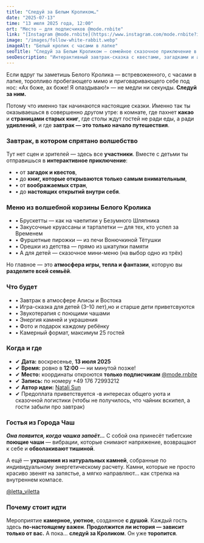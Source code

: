 ```yaml
---
title: "Следуй за Белым Кроликом…"
date: "2025-07-13"
time: "13 июля 2025 года, 12:00"
ort: "Место — для подписчиков @mode.rnbite"
link: "[Instagram @mode.rnbite](https://www.instagram.com/mode.rnbite?igsh=NWtwbWpleHhjZDJq)"
image: "/images/follow-white-rabbit.webp"
imageAlt: "Белый кролик с часами в лапке"
seoTitle: "Следуй за Белым Кроликом – семейное сказочное приключение в Мюнхене"
seoDescription: "Интерактивный завтрак-сказка с квестами, загадками и атмосферой волшебства для всей семьи в Мюнхене – только по записи!"
---
```


Если вдруг ты заметишь Белого Кролика — встревоженного, с часами в лапке, торопливо пробегающего мимо и приговаривающего себе под нос: «Ах боже, ах боже! Я опаздываю!» — не медли ни секунды. **Следуй за ним.**

Потому что именно так начинаются настоящие сказки. Именно так ты оказываешься в совершенно другом утре: в комнате, где пахнет **какао** и **страницами старых книг**, где столы ждут гостей не ради еды, а ради **удивлений**, и где **завтрак — это только начало путешествия**.

### Завтрак, в котором спрятано волшебство

Тут нет сцен и зрителей — здесь все **участники**. Вместе с детьми ты отправишься в **интерактивное приключение**:
- • от **загадок и квестов**,
- • до **книг, которые открываются только самым внимательным**,
- • от **воображаемых стран**,
- • до **настоящих открытий внутри себя**.

### Меню из волшебной корзины Белого Кролика

- • Брускетты — как на чаепитии у Безумного Шляпника
- • Закусочные круассаны и тарталетки — для тех, кто успел за Временем  
- • Фуршетные пирожки — из печи Вонючкиной Тётушки
- • Орешки из детства — прямо из шкатулки памяти
- • А для детей — сказочное мини-меню (на выбор одно из трёх)

Но главное — это **атмосфера игры, тепла и фантазии**, которую вы **разделите всей семьёй**.

### Что будет

- • Завтрак в атмосфере Алисы и Востока
- • Игра-сказка для детей (3–10 лет),но и старше дети приветсвуются
- • Звукотерапия с поющими чашами
- • Энергия камней и украшения
- • Фото и подарок каждому ребёнку
- • Камерный формат, максимум 25 гостей

### Когда и где

- ✔ **Дата:** воскресенье, **13 июля 2025**  
- ✔ **Время:** ровно в **12:00** — ни минутой позже!  
- ✔ **Место:** координаты откроются **только подписчикам** [@mode.rnbite](https://www.instagram.com/mode.rnbite?igsh=NWtwbWpleHhjZDJq)  
- ✔ **Запись:** по номеру +49 176 72993212  
- ✔ **Автор идеи:** [Natali Sun](https://www.instagram.com/orangesunstudio?igsh=MXZ4bnBnY29qY2cwMg==)
- ✔ Предоплата приветствуется -в интересах общего уюта и сказочной логистики (чтобы не получилось, что чайник вскипел, а гости забыли про завтрак)

### Гостья из Города Чаш

_**Она появится, когда чашка запоёт…**_
С собой она принесёт тибетские **поющие чаши** — вибрации, которые снимают напряжение, возвращают к себе и **обволакивают тишиной**.

А ещё — **украшения из натуральных камней**, собранные по индивидуальному энергетическому расчету.
Камни, которые не просто красиво звенят на запястье, а мягко направляют… как стрелка на внутреннем компасе.

[@letta_viletta](https://www.instagram.com/letta_viletta?igsh=MXhlcGcyZGM0enl0Yw==
)  

### Почему стоит идти

Мероприятие **камерное, уютное**, созданное **с душой**. Каждый гость здесь **по-настоящему важен**. **Продолжится ли история — зависит только от вас.** А пока… **следуй за Кроликом**. Он уже **торопится**.
